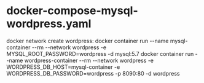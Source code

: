 # docker-compose-mysql-wordpress.yaml
docker network create wordpress:
docker container run --name mysql-container --rm --network wordpress -e MYSQL_ROOT_PASSWORD=wordpress -d mysql:5.7
docker container run --name wordpress-container --rm --network wordpress -e WORDPRESS_DB_HOST=mysql-container -e WORDPRESS_DB_PASSWORD=wordpress -p 8090:80 -d wordpress

